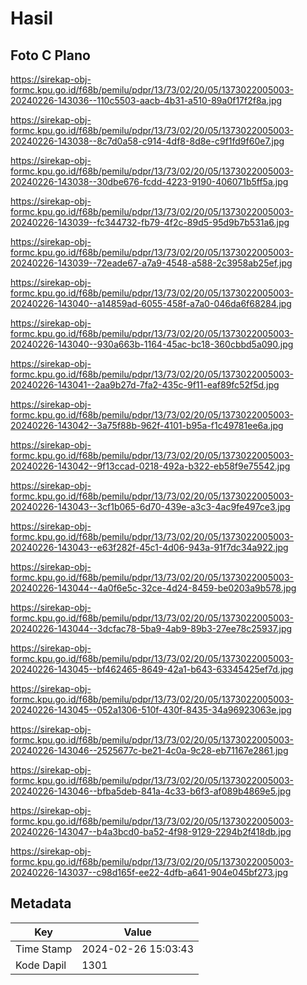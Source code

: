 # Hasil

## Foto C Plano

https://sirekap-obj-formc.kpu.go.id/f68b/pemilu/pdpr/13/73/02/20/05/1373022005003-20240226-143036--110c5503-aacb-4b31-a510-89a0f17f2f8a.jpg

https://sirekap-obj-formc.kpu.go.id/f68b/pemilu/pdpr/13/73/02/20/05/1373022005003-20240226-143038--8c7d0a58-c914-4df8-8d8e-c9f1fd9f60e7.jpg

https://sirekap-obj-formc.kpu.go.id/f68b/pemilu/pdpr/13/73/02/20/05/1373022005003-20240226-143038--30dbe676-fcdd-4223-9190-406071b5ff5a.jpg

https://sirekap-obj-formc.kpu.go.id/f68b/pemilu/pdpr/13/73/02/20/05/1373022005003-20240226-143039--fc344732-fb79-4f2c-89d5-95d9b7b531a6.jpg

https://sirekap-obj-formc.kpu.go.id/f68b/pemilu/pdpr/13/73/02/20/05/1373022005003-20240226-143039--72eade67-a7a9-4548-a588-2c3958ab25ef.jpg

https://sirekap-obj-formc.kpu.go.id/f68b/pemilu/pdpr/13/73/02/20/05/1373022005003-20240226-143040--a14859ad-6055-458f-a7a0-046da6f68284.jpg

https://sirekap-obj-formc.kpu.go.id/f68b/pemilu/pdpr/13/73/02/20/05/1373022005003-20240226-143040--930a663b-1164-45ac-bc18-360cbbd5a090.jpg

https://sirekap-obj-formc.kpu.go.id/f68b/pemilu/pdpr/13/73/02/20/05/1373022005003-20240226-143041--2aa9b27d-7fa2-435c-9f11-eaf89fc52f5d.jpg

https://sirekap-obj-formc.kpu.go.id/f68b/pemilu/pdpr/13/73/02/20/05/1373022005003-20240226-143042--3a75f88b-962f-4101-b95a-f1c49781ee6a.jpg

https://sirekap-obj-formc.kpu.go.id/f68b/pemilu/pdpr/13/73/02/20/05/1373022005003-20240226-143042--9f13ccad-0218-492a-b322-eb58f9e75542.jpg

https://sirekap-obj-formc.kpu.go.id/f68b/pemilu/pdpr/13/73/02/20/05/1373022005003-20240226-143043--3cf1b065-6d70-439e-a3c3-4ac9fe497ce3.jpg

https://sirekap-obj-formc.kpu.go.id/f68b/pemilu/pdpr/13/73/02/20/05/1373022005003-20240226-143043--e63f282f-45c1-4d06-943a-91f7dc34a922.jpg

https://sirekap-obj-formc.kpu.go.id/f68b/pemilu/pdpr/13/73/02/20/05/1373022005003-20240226-143044--4a0f6e5c-32ce-4d24-8459-be0203a9b578.jpg

https://sirekap-obj-formc.kpu.go.id/f68b/pemilu/pdpr/13/73/02/20/05/1373022005003-20240226-143044--3dcfac78-5ba9-4ab9-89b3-27ee78c25937.jpg

https://sirekap-obj-formc.kpu.go.id/f68b/pemilu/pdpr/13/73/02/20/05/1373022005003-20240226-143045--bf462465-8649-42a1-b643-63345425ef7d.jpg

https://sirekap-obj-formc.kpu.go.id/f68b/pemilu/pdpr/13/73/02/20/05/1373022005003-20240226-143045--052a1306-510f-430f-8435-34a96923063e.jpg

https://sirekap-obj-formc.kpu.go.id/f68b/pemilu/pdpr/13/73/02/20/05/1373022005003-20240226-143046--2525677c-be21-4c0a-9c28-eb71167e2861.jpg

https://sirekap-obj-formc.kpu.go.id/f68b/pemilu/pdpr/13/73/02/20/05/1373022005003-20240226-143046--bfba5deb-841a-4c33-b6f3-af089b4869e5.jpg

https://sirekap-obj-formc.kpu.go.id/f68b/pemilu/pdpr/13/73/02/20/05/1373022005003-20240226-143047--b4a3bcd0-ba52-4f98-9129-2294b2f418db.jpg

https://sirekap-obj-formc.kpu.go.id/f68b/pemilu/pdpr/13/73/02/20/05/1373022005003-20240226-143037--c98d165f-ee22-4dfb-a641-904e045bf273.jpg


## Metadata

| Key        | Value               |
| ---------- | ------------------- |
| Time Stamp | 2024-02-26 15:03:43 |
| Kode Dapil | 1301                |




